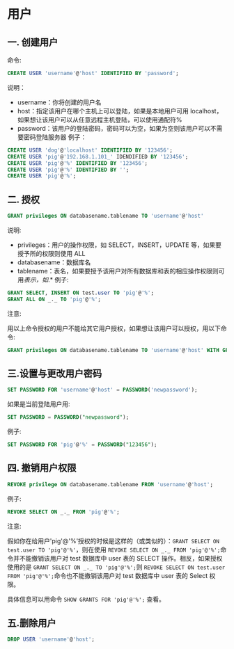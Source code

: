 # 用户

## 一. 创建用户

命令:

```sql
CREATE USER 'username'@'host' IDENTIFIED BY 'password';
```

说明：

- username：你将创建的用户名
- host：指定该用户在哪个主机上可以登陆，如果是本地用户可用 localhost，如果想让该用户可以从任意远程主机登陆，可以使用通配符%
- password：该用户的登陆密码，密码可以为空，如果为空则该用户可以不需要密码登陆服务器
  例子：

```sql
CREATE USER 'dog'@'localhost' IDENTIFIED BY '123456';
CREATE USER 'pig'@'192.168.1.101_' IDENDIFIED BY '123456';
CREATE USER 'pig'@'%' IDENTIFIED BY '123456';
CREATE USER 'pig'@'%' IDENTIFIED BY '';
CREATE USER 'pig'@'%';
```

## 二. 授权

```sql
GRANT privileges ON databasename.tablename TO 'username'@'host'
```

说明:

- privileges：用户的操作权限，如 SELECT，INSERT，UPDATE 等，如果要授予所的权限则使用 ALL
- databasename：数据库名
- tablename：表名，如果要授予该用户对所有数据库和表的相应操作权限则可用*表示，如*.\*
  例子:

```sql
GRANT SELECT, INSERT ON test.user TO 'pig'@'%';
GRANT ALL ON _._ TO 'pig'@'%';
```

注意:

用以上命令授权的用户不能给其它用户授权，如果想让该用户可以授权，用以下命令:

```sql
GRANT privileges ON databasename.tablename TO 'username'@'host' WITH GRANT OPTION;
```

## 三.设置与更改用户密码

```sql
SET PASSWORD FOR 'username'@'host' = PASSWORD('newpassword');
```

如果是当前登陆用户用:

```sql
SET PASSWORD = PASSWORD("newpassword");
```

例子:

```sql
SET PASSWORD FOR 'pig'@'%' = PASSWORD("123456");
```

## 四. 撤销用户权限

```sql
REVOKE privilege ON databasename.tablename FROM 'username'@'host';
```

例子:

```sql
REVOKE SELECT ON _._ FROM 'pig'@'%';
```

注意:

假如你在给用户'pig'@'%'授权的时候是这样的（或类似的）：`GRANT SELECT ON test.user TO 'pig'@'%'`，则在使用 `REVOKE SELECT ON _._ FROM 'pig'@'%';`命令并不能撤销该用户对 test 数据库中 user 表的 SELECT 操作。相反，如果授权使用的是 `GRANT SELECT ON _._ TO 'pig'@'%';`则 `REVOKE SELECT ON test.user FROM 'pig'@'%';`命令也不能撤销该用户对 test 数据库中 user 表的 Select 权限。

具体信息可以用命令 `SHOW GRANTS FOR 'pig'@'%';` 查看。

## 五.删除用户

```sql
DROP USER 'username'@'host';
```
